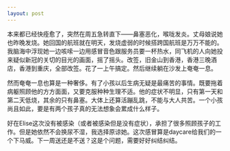 ```yaml
---
layout: post
---
```


本来都已经快痊愈了，突然在周五急转直下——鼻塞恶化，喉咙发炎。丈母娘说她也昨晚发烧。她回国的航班就在明天，发烧虚弱的时候搭跨国航班是万万不能的。我脑海中浮现她一边咳嗦一边用感冒音色跟服务员要一杯热水，同飞机的人向她投来疑似新冠的关切的目光的画面，摇了摇头。改签，旧金山到香港，香港三晚酒店，香港到重庆，全部改签。花了一上午搞定。然后继续躺在沙发上奄奄一息。

然而奄奄一息也算是一种奢侈。有了小孩以后生病无疑是最痛苦的事情。既要拖着病躯照顾他的方方面面，又要克服种种生理不适。他的症状不明显，只有第一天和第二天低烧，其余的只有鼻塞。大体上还算活蹦乱跳，不能与大人共苦。一个小孩尚且如此，要是有两个孩子真的无法想象会累成什么样子。

好在Elise这次没有被感染（或者被感染但是没有症状），承担了很多照顾孩子的工作。但是她依然不会换尿不湿，我选择原谅她。这次感冒算是daycare给我们的一个下马威。下一周送还是不送？这是个问题，需要好好纠结纠结。
